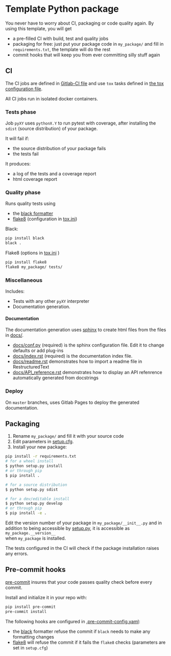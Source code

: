 # Template Python package

You never have to worry about CI, packaging or code quality again. By using this template, you will get
* a pre-filled CI with build, test and quality jobs
* packaging for free: just put your package code in `my_package/` and fill in `requirements.txt`, the template will do the rest
* commit hooks that will keep you from ever committing silly stuff again

## CI

The CI jobs are defined in [Gitlab-CI file](.gitlab-ci.yml) and use `tox` tasks defined in [the tox configuration file](tox.ini). 

All CI jobs run in isolated docker containers. 

### Tests phase

Job `pyXY` uses `pythonX.Y` to run pytest with coverage, 
after installing the `sdist` (source distribution) of your package. 

It will fail if: 
* the source distribution of your package fails
* the tests fail

It produces: 
* a log of the tests and a coverage report
* html coverage report

### Quality phase

Runs quality tests using
* the [black formatter][black]
* [flake8][] (configuration in [tox.ini](tox.ini))
    
Black: 
```bash 
pip install black
black . 
```

Flake8 (options in [tox.ini](tox.ini) ) 
```bash 
pip install flake8
flake8 my_package/ tests/
```

### Miscellaneous
    
Includes: 
* Tests with any other `pyXY` interpreter
* Documentation generation. 

#### Documentation

The documentation generation uses [sphinx][] to create html files from the files 
in [docs/](docs/). 
 
* [docs/conf.py](docs/conf.py) (required) is the sphinx configuration file. Edit it to change defaults or add plug-ins
* [docs/index.rst](docs/index.rst) (required) is the documentation index file. 
* [docs/readme.rst](docs/readme.rst) demonstrates how to import a readme file in RestructuredText
* [docs/API_reference.rst](docs/API_reference.rst) demonstrates how to display an API refenrence automatically generated from docstrings

### Deploy

On `master` branches, uses Gitlab Pages to deploy the generated documentation. 


## Packaging


1. Rename `my_package/` and fill it with your source code
2. Edit parameters in [setup.cfg](setup.cfg). 
3. Install your new package: 

```bash
pip install -r requirements.txt
# for a wheel install 
$ python setup.py install
# or through pip 
$ pip install .

# for a source distribution
$ python setup.py sdist

# for a dev/editable install 
$ python setup.py develop
# or through pip 
$ pip install -e .
```

Edit the version number of your package in `my_package/__init__.py`
and in addition to being accessible by [setup.py](setup.py), it is accessible as `my_package.__version__`  
when `my_package` is installed. 

The tests configured in the CI will check if the package installation raises any errors. 

## Pre-commit hooks

[pre-commit][] insures that your code passes quality check before every commit. 

Install and initialize it in your repo with: 
```bash
pip install pre-commit
pre-commit install
```

The following hooks are configured in [.pre-commit-config.yaml](.pre-commit-config.yaml):
* the [black][] formatter refuse the commit if `black` needs to make any formatting changes
* [flake8][] will refuse the commit if it fails the `flake8` checks (parameters are set in `setup.cfg`)

[flake8]: http://flake8.pycqa.org/en/latest/
[black]: https://github.com/ambv/black 
[pre-commit]: https://pre-commit.com/
[sphinx]: http://www.sphinx-doc.org/en/master/
 